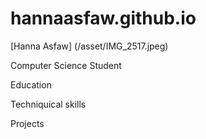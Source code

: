 # hannaasfaw.github.io
[Hanna Asfaw] (/asset/IMG_2517.jpeg)

Computer Science Student

Education

Techniquical skills

Projects
